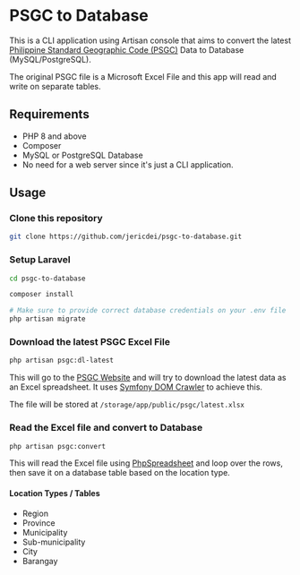 # PSGC to Database

This is a CLI application using Artisan console that aims to convert the latest [Philippine Standard Geographic Code (PSGC)](https://psa.gov.ph/classification/psgc) Data to Database (MySQL/PostgreSQL).

The original PSGC file is a Microsoft Excel File and this app will read and write on separate tables.

## Requirements

-   PHP 8 and above
-   Composer
-   MySQL or PostgreSQL Database
-   No need for a web server since it's just a CLI application.

## Usage

### Clone this repository

```bash
git clone https://github.com/jericdei/psgc-to-database.git
```

### Setup Laravel

```bash
cd psgc-to-database

composer install

# Make sure to provide correct database credentials on your .env file
php artisan migrate
```

### Download the latest PSGC Excel File

```bash
php artisan psgc:dl-latest
```

This will go to the [PSGC Website](https://psa.gov.ph/classification/psgc) and will try to download the latest data as an Excel spreadsheet. It uses [Symfony DOM Crawler](https://github.com/symfony/dom-crawler) to achieve this.

The file will be stored at `/storage/app/public/psgc/latest.xlsx`

### Read the Excel file and convert to Database

```bash
php artisan psgc:convert
```

This will read the Excel file using [PhpSpreadsheet](https://github.com/PHPOffice/PhpSpreadsheet) and loop over the rows, then save it on a database table based on the location type.

#### Location Types / Tables

-   Region
-   Province
-   Municipality
-   Sub-municipality
-   City
-   Barangay
